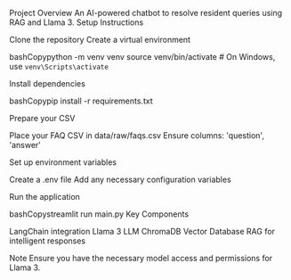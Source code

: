 Project Overview
An AI-powered chatbot to resolve resident queries using RAG and Llama 3.
Setup Instructions

Clone the repository
Create a virtual environment

bashCopypython -m venv venv
source venv/bin/activate  # On Windows, use `venv\Scripts\activate`

Install dependencies

bashCopypip install -r requirements.txt

Prepare your CSV


Place your FAQ CSV in data/raw/faqs.csv
Ensure columns: 'question', 'answer'


Set up environment variables


Create a .env file
Add any necessary configuration variables


Run the application

bashCopystreamlit run main.py
Key Components

LangChain integration
Llama 3 LLM
ChromaDB Vector Database
RAG for intelligent responses

Note
Ensure you have the necessary model access and permissions for Llama 3.
